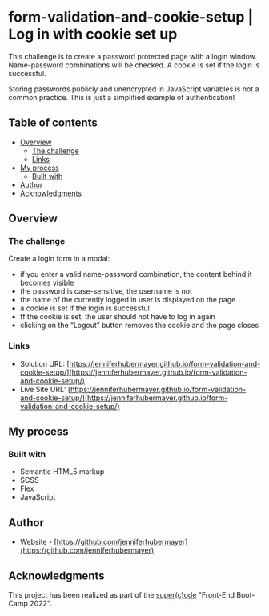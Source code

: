 # form-validation-and-cookie-setup | Log in with cookie set up

This challenge is to create a password protected page with a login window. Name-password combinations will be checked. A cookie is set if the login is successful.

Storing passwords publicly and unencrypted in JavaScript variables is not a common practice. This is just a simplified example of authentication!

## Table of contents

- [Overview](#overview)
  - [The challenge](#the-challenge)
  - [Links](#links)
- [My process](#my-process)
  - [Built with](#built-with)
- [Author](#author)
- [Acknowledgments](#acknowledgments)

## Overview

### The challenge

Create a login form in a modal:

- if you enter a valid name-password combination, the content behind it becomes visible
- the password is case-sensitive, the username is not
- the name of the currently logged in user is displayed on the page
- a cookie is set if the login is successful
- ff the cookie is set, the user should not have to log in again
- clicking on the “Logout” button removes the cookie and the page closes

### Links

- Solution URL: [https://jenniferhubermayer.github.io/form-validation-and-cookie-setup/](https://jenniferhubermayer.github.io/form-validation-and-cookie-setup/)
- Live Site URL: [https://jenniferhubermayer.github.io/form-validation-and-cookie-setup/](https://jenniferhubermayer.github.io/form-validation-and-cookie-setup/)

## My process

### Built with

- Semantic HTML5 markup
- SCSS
- Flex
- JavaScript

## Author

- Website - [https://github.com/jenniferhubermayer](https://github.com/jenniferhubermayer)

## Acknowledgments

This project has been realized as part of the [super(c)ode](https://www.super-code.de/) "Front-End Boot-Camp 2022".

